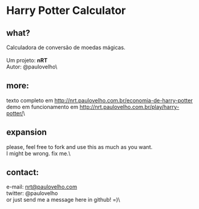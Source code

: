 # Harry Potter Calculator

## what?
Calculadora de conversão de moedas mágicas.\
\
Um projeto: **nRT**\
Autor: @paulovelho\


## more:
texto completo em <http://nrt.paulovelho.com.br/economia-de-harry-potter>\
demo em funcionamento em <http://nrt.paulovelho.com.br/play/harry-potter/>\


## expansion
please, feel free to fork and use this as much as you want.\
I might be wrong. fix me.\


## contact:
e-mail: nrt@paulovelho.com\
twitter: @paulovelho\
or just send me a message here in github! =)\

